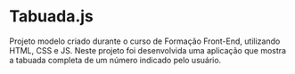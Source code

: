 # Tabuada.js
Projeto modelo criado durante o curso de Formação Front-End, utilizando HTML, CSS e JS. Neste projeto foi desenvolvida uma aplicação que mostra a tabuada completa de um número indicado pelo usuário.
